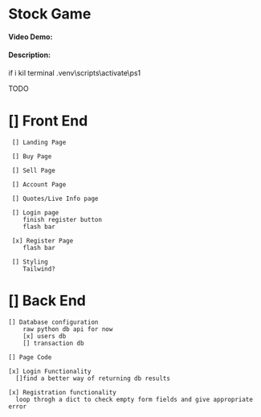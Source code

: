 
# Stock Game
#### Video Demo:  <URL HERE>
#### Description:

if i kil terminal
.venv\scripts\activate\ps1

TODO
# [] Front End
     [] Landing Page

     [] Buy Page 

     [] Sell Page

     [] Account Page

     [] Quotes/Live Info page

     [] Login page
        finish register button
        flash bar

     [x] Register Page
        flash bar
        
     [] Styling
        Tailwind?

# [] Back End
    [] Database configuration
        raw python db api for now
        [x] users db
        [] transaction db

    [] Page Code 

    [x] Login Functionality
      []find a better way of returning db results

    [x] Registration functionality
      loop throgh a dict to check empty form fields and give appropriate error
